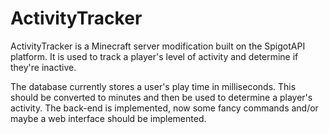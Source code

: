 # ActivityTracker

ActivityTracker is a Minecraft server modification built on the SpigotAPI platform. It is used to track a player's level of activity and determine if they're inactive.

The database currently stores a user's play time in milliseconds. This should be converted to minutes and then be used to determine a player's activity.
The back-end is implemented, now some fancy commands and/or maybe a web interface should be implemented.
